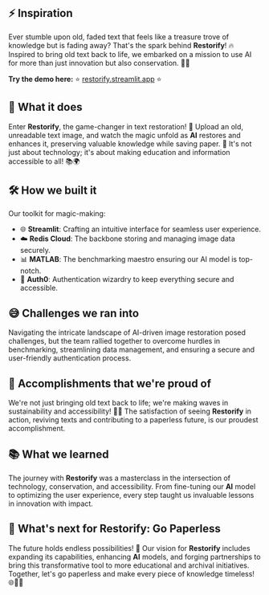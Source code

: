 ## ⚡ **Inspiration**

Ever stumble upon old, faded text that feels like a treasure trove of knowledge but is fading away? That's the spark behind **Restorify**! 🔥 Inspired to bring old text back to life, we embarked on a mission to use AI for more than just innovation but also conservation. 📃🌿

**Try the demo here:** ⭐ [restorify.streamlit.app](https://restorify.streamlit.app/) ⭐

## 🚀 **What it does**

Enter **Restorify**, the game-changer in text restoration! 🎨 Upload an old, unreadable text image, and watch the magic unfold as **AI** restores and enhances it, preserving valuable knowledge while saving paper. 🌟 It's not just about technology; it's about making education and information accessible to all! 📚🌍

## 🛠️ **How we built it**

Our toolkit for magic-making:
- 🌐 **Streamlit**: Crafting an intuitive interface for seamless user experience.
- ☁️ **Redis Cloud**: The backbone storing and managing image data securely.
- 📊 **MATLAB**: The benchmarking maestro ensuring our AI model is top-notch.
- 🔐 **Auth0**: Authentication wizardry to keep everything secure and accessible.

## 😅 **Challenges we ran into**

Navigating the intricate landscape of AI-driven image restoration posed challenges, but the team rallied together to overcome hurdles in benchmarking, streamlining data management, and ensuring a secure and user-friendly authentication process.

## 🌈 **Accomplishments that we're proud of**

We're not just bringing old text back to life; we're making waves in sustainability and accessibility! 🌊🌿 The satisfaction of seeing **Restorify** in action, reviving texts and contributing to a paperless future, is our proudest accomplishment.

## 📚 **What we learned**

The journey with **Restorify** was a masterclass in the intersection of technology, conservation, and accessibility. From fine-tuning our **AI** model to optimizing the user experience, every step taught us invaluable lessons in innovation with impact.

## 🔮 **What's next for Restorify: Go Paperless**

The future holds endless possibilities! 🚀 Our vision for **Restorify** includes expanding its capabilities, enhancing **AI** models, and forging partnerships to bring this transformative tool to more educational and archival initiatives. Together, let's go paperless and make every piece of knowledge timeless! 🌐📄💚

